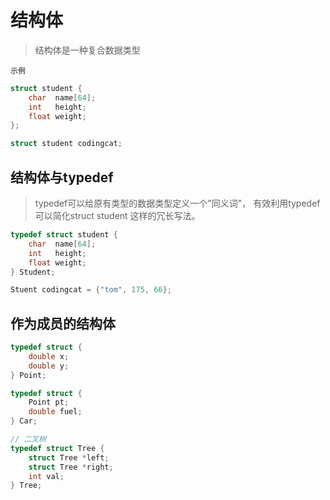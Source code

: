 # 结构体

> 结构体是一种复合数据类型

`示例`

```c
struct student {
    char  name[64];
    int   height;
    float weight;
};

struct student codingcat;
```

## 结构体与typedef

> typedef可以给原有类型的数据类型定义一个"同义词"，
> 有效利用typedef可以简化struct student 这样的冗长写法。

```c
typedef struct student {
    char  name[64];
    int   height;
    float weight;
} Student;

Stuent codingcat = {"tom", 175, 66};
```

## 作为成员的结构体

```c
typedef struct {
    double x;
    double y;
} Point;

typedef struct {
    Point pt;
    double fuel;
} Car;
```

```c
// 二叉树
typedef struct Tree {
    struct Tree *left;
    struct Tree *right;
    int val;
} Tree;
```
